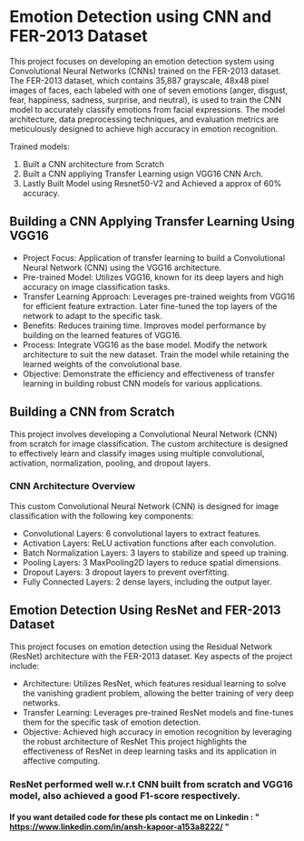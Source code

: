 # Emotion Detection using CNN and FER-2013 Dataset

This project focuses on developing an emotion detection system using Convolutional Neural Networks (CNNs) trained on the FER-2013 dataset. The FER-2013 dataset, which contains 35,887 grayscale, 48x48 pixel images of faces, each labeled with one of seven emotions (anger, disgust, fear, happiness, sadness, surprise, and neutral), is used to train the CNN model to accurately classify emotions from facial expressions. The model architecture, data preprocessing techniques, and evaluation metrics are meticulously designed to achieve high accuracy in emotion recognition.

Trained models:

1. Built a CNN architecture from Scratch
2. Built a CNN appliying Transfer Learning usign VGG16 CNN Arch.
3. Lastly Built Model using Resnet50-V2 and Achieved a approx of 60% accuracy.

## Building a CNN Applying Transfer Learning Using VGG16

* Project Focus: Application of transfer learning to build a Convolutional Neural Network (CNN) using the VGG16 architecture.
* Pre-trained Model: Utilizes VGG16, known for its deep layers and high accuracy on image classification tasks.
* Transfer Learning Approach: Leverages pre-trained weights from VGG16 for efficient feature extraction. Later fine-tuned the top layers of the network to adapt to the specific task.
* Benefits: Reduces training time. Improves model performance by building on the learned features of VGG16.
* Process: Integrate VGG16 as the base model. Modify the network architecture to suit the new dataset. Train the model while retaining the learned weights of the convolutional base.
* Objective: Demonstrate the efficiency and effectiveness of transfer learning in building robust CNN models for various applications.

## Building a CNN from Scratch

This project involves developing a Convolutional Neural Network (CNN) from scratch for image classification. The custom architecture is designed to effectively learn and classify images using multiple convolutional, activation, normalization, pooling, and dropout layers.

### CNN Architecture Overview
  This custom Convolutional Neural Network (CNN) is designed for image classification with the following key components:
* Convolutional Layers: 6 convolutional layers to extract features.
* Activation Layers: ReLU activation functions after each convolution.
* Batch Normalization Layers: 3 layers to stabilize and speed up training.
* Pooling Layers: 3 MaxPooling2D layers to reduce spatial dimensions.
* Dropout Layers: 3 dropout layers to prevent overfitting.
* Fully Connected Layers: 2 dense layers, including the output layer.


## Emotion Detection Using ResNet and FER-2013 Dataset
This project focuses on emotion detection using the Residual Network (ResNet) architecture with the FER-2013 dataset. Key aspects of the project include:

* Architecture: Utilizes ResNet, which features residual learning to solve the vanishing gradient problem, allowing the better training of very deep networks.
* Transfer Learning: Leverages pre-trained ResNet models and fine-tunes them for the specific task of emotion detection.
* Objective: Achieved high accuracy in emotion recognition by leveraging the robust architecture of ResNet
This project highlights the effectiveness of ResNet in deep learning tasks and its application in affective computing.

### ResNet performed well w.r.t CNN built from scratch and VGG16 model, also achieved a good F1-score respectively.

#### If you want detailed code for these pls contact me on Linkedin : " https://www.linkedin.com/in/ansh-kapoor-a153a8222/ "
